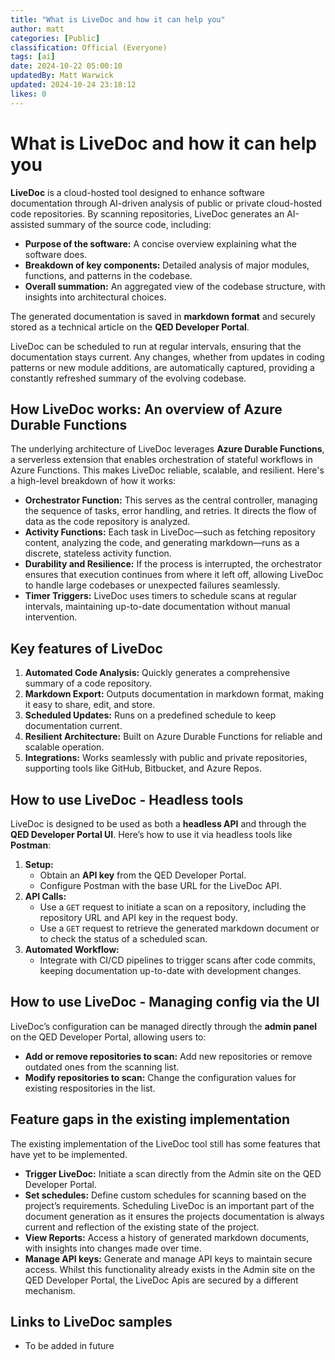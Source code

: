 ```yaml
---
title: "What is LiveDoc and how it can help you"
author: matt
categories: [Public]
classification: Official (Everyone)
tags: [ai]
date: 2024-10-22 05:00:10 
updatedBy: Matt Warwick
updated: 2024-10-24 23:18:12 
likes: 0
---
```


# What is LiveDoc and how it can help you

**LiveDoc** is a cloud-hosted tool designed to enhance software documentation through AI-driven analysis of public or private cloud-hosted code repositories. By scanning repositories, LiveDoc generates an AI-assisted summary of the source code, including:

- **Purpose of the software:** A concise overview explaining what the software does.
- **Breakdown of key components:** Detailed analysis of major modules, functions, and patterns in the codebase.
- **Overall summation:** An aggregated view of the codebase structure, with insights into architectural choices.

The generated documentation is saved in **markdown format** and securely stored as a technical article on the **QED Developer Portal**.

LiveDoc can be scheduled to run at regular intervals, ensuring that the documentation stays current. Any changes, whether from updates in coding patterns or new module additions, are automatically captured, providing a constantly refreshed summary of the evolving codebase.

## How LiveDoc works: An overview of Azure Durable Functions

The underlying architecture of LiveDoc leverages **Azure Durable Functions**, a serverless extension that enables orchestration of stateful workflows in Azure Functions. This makes LiveDoc reliable, scalable, and resilient. Here's a high-level breakdown of how it works:

- **Orchestrator Function:** This serves as the central controller, managing the sequence of tasks, error handling, and retries. It directs the flow of data as the code repository is analyzed.
- **Activity Functions:** Each task in LiveDoc—such as fetching repository content, analyzing the code, and generating markdown—runs as a discrete, stateless activity function.
- **Durability and Resilience:** If the process is interrupted, the orchestrator ensures that execution continues from where it left off, allowing LiveDoc to handle large codebases or unexpected failures seamlessly.
- **Timer Triggers:** LiveDoc uses timers to schedule scans at regular intervals, maintaining up-to-date documentation without manual intervention.

## Key features of LiveDoc

1. **Automated Code Analysis:** Quickly generates a comprehensive summary of a code repository.
2. **Markdown Export:** Outputs documentation in markdown format, making it easy to share, edit, and store.
3. **Scheduled Updates:** Runs on a predefined schedule to keep documentation current.
4. **Resilient Architecture:** Built on Azure Durable Functions for reliable and scalable operation.
5. **Integrations:** Works seamlessly with public and private repositories, supporting tools like GitHub, Bitbucket, and Azure Repos.

## How to use LiveDoc - Headless tools

LiveDoc is designed to be used as both a **headless API** and through the **QED Developer Portal UI**. Here’s how to use it via headless tools like **Postman**:

1. **Setup:**
   - Obtain an **API key** from the QED Developer Portal.
   - Configure Postman with the base URL for the LiveDoc API.
2. **API Calls:**
   - Use a `GET` request to initiate a scan on a repository, including the repository URL and API key in the request body.
   - Use a `GET` request to retrieve the generated markdown document or to check the status of a scheduled scan.
3. **Automated Workflow:** 
   - Integrate with CI/CD pipelines to trigger scans after code commits, keeping documentation up-to-date with development changes.

## How to use LiveDoc - Managing config via the UI

LiveDoc’s configuration can be managed directly through the **admin panel** on the QED Developer Portal, allowing users to:

- **Add or remove repositories to scan:** Add new repositories or remove outdated ones from the scanning list.
- **Modify repositories to scan:** Change the configuration values for existing respositories in the list.


## Feature gaps in the existing implementation
The existing implementation of the LiveDoc tool still has some features that have yet to be implemented.
- **Trigger LiveDoc:** Initiate a scan directly from the Admin site on the QED Developer Portal.
- **Set schedules:** Define custom schedules for scanning based on the project’s requirements. Scheduling LiveDoc is an important part of the document generation as it ensures the projects documentation is always current and reflection of the existing state of the project.
- **View Reports:** Access a history of generated markdown documents, with insights into changes made over time.
- **Manage API keys:** Generate and manage API keys to maintain secure access. Whilst this functionality already exists in the Admin site on the QED Developer Portal, the LiveDoc Apis are secured by a different mechanism.

## Links to LiveDoc samples
- To be added in future